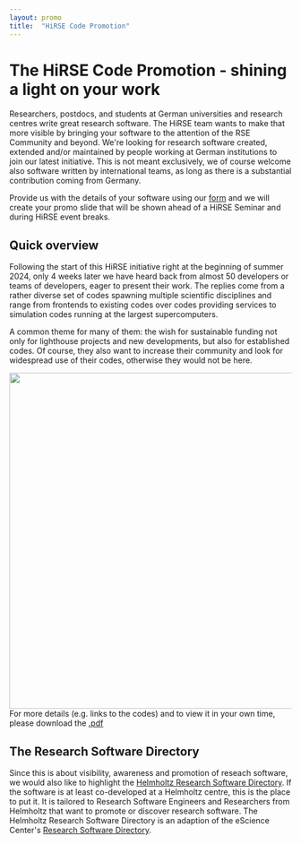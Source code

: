 ```yaml
---
layout: promo
title:  "HiRSE Code Promotion"
---
```


# The HiRSE Code Promotion - shining a light on your work

Researchers, postdocs, and students at German universities and research centres
write great research software. The HiRSE team wants to make that more visible
by bringing your software to the attention of the RSE Community and beyond.
We're looking for research software created, extended and/or maintained by
people working at German institutions to join our latest initiative. This is
not meant exclusively, we of course welcome also software written by
international teams, as long as there is a substantial contribution coming from
Germany.

Provide us with the details of your software using 
our <a href="https://go.fzj.de/research_software_promotion">form</a> and we will create your promo 
slide that will be shown ahead of a HiRSE Seminar and during HiRSE event breaks. 

## Quick overview

Following the start of this HiRSE initiative right at the beginning of summer
2024, only 4 weeks later we have heard back from almost 50 developers or teams of
developers, eager to present their work. The replies come from a rather diverse
set of codes spawning multiple scientific disciplines and range from frontends
to existing codes over codes providing services to simulation codes running at
the largest supercomputers.

A common theme for many of them: the wish for sustainable funding not only for
lighthouse projects and new developments, but also for established codes. Of
course, they also want to increase their community and look for widespread use
of their codes, otherwise they would not be here.

<div>
<a
href="https://rg-rse.pages.jsc.fz-juelich.de/hirse-prom-rs_public/hirse_code_promo_slideshow.pdf"><img
width="600"
src="https://rg-rse.pages.jsc.fz-juelich.de/hirse-prom-rs_public/hirse_code_promo_slideshow.gif"></a>
</div>


<div>
For more details (e.g. links to the codes) and to view it in your own time,
please download the <a
href="https://rg-rse.pages.jsc.fz-juelich.de/hirse-prom-rs_public/hirse_code_promo_slideshow.pdf">.pdf</a>
</div>

## The Research Software Directory

Since this is about visibility, awareness and promotion of reseach software, we would also like to
highlight the <a href="https://helmholtz.software/">Helmholtz Research Software Directory</a>. If
the software is at least co-developed at a Helmholtz centre, this is the place to put it.
It is tailored to Research Software Engineers and Researchers from Helmholtz that want to promote 
or discover research software. 
The Helmholtz Research Software Directory is an adaption of the eScience Center's <a href="https://research-software-directory.org/">Research Software Directory</a>.
